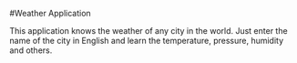 #Weather Application

This application knows the weather of any city in the world.
Just enter the name of the city in English and learn the temperature, pressure, humidity and others.



